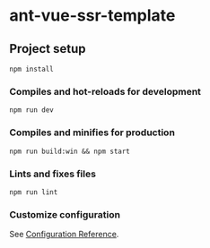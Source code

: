 # ant-vue-ssr-template

## Project setup
```
npm install
```

### Compiles and hot-reloads for development
```
npm run dev
```

### Compiles and minifies for production
```
npm run build:win && npm start

```


### Lints and fixes files
```
npm run lint
```

### Customize configuration
See [Configuration Reference](https://cli.vuejs.org/config/).
